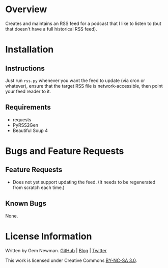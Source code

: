 Overview
========

Creates and maintains an RSS feed for a podcast that I like to listen to (but that doesn't have a full historical RSS feed).

Installation
============

Instructions
------------

Just run `rss.py` whenever you want the feed to update (via cron or whatever), ensure that the target RSS file is network-accessible, then point your feed reader to it.

Requirements
------------

* requests
* PyRSS2Gen
* Beautiful Soup 4

Bugs and Feature Requests
=========================

Feature Requests
----------------

* Does not yet support updating the feed. (It needs to be regenerated from scratch each time.)

Known Bugs
----------

None.

License Information
===================

Written by Gem Newman. [GitHub](https://github.com/spurll/) | [Blog](http://www.startleddisbelief.com) | [Twitter](https://twitter.com/spurll)

This work is licensed under Creative Commons [BY-NC-SA 3.0](https://creativecommons.org/licenses/by-nc-sa/3.0/).
